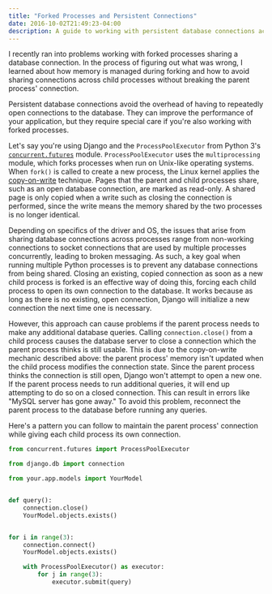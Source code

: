 ```yaml
---
title: "Forked Processes and Persistent Connections"
date: 2016-10-02T21:49:23-04:00
description: A guide to working with persistent database connections across forked processes, or how to avoid sharing connections across child processes without breaking the parent's connection
---
```


I recently ran into problems working with forked processes sharing a database connection. In the process of figuring out what was wrong, I learned about how memory is managed during forking and how to avoid sharing connections across child processes without breaking the parent process' connection.

Persistent database connections avoid the overhead of having to repeatedly open connections to the database. They can improve the performance of your application, but they require special care if you're also working with forked processes.

Let's say you're using Django and the `ProcessPoolExecutor` from Python 3's [`concurrent.futures`](https://docs.python.org/3/library/concurrent.futures.html) module. `ProcessPoolExecutor` uses the `multiprocessing` module, which forks processes when run on Unix-like operating systems. When `fork()` is called to create a new process, the Linux kernel applies the [copy-on-write](https://en.wikipedia.org/wiki/Copy-on-write#Copy-on-write_in_virtual_memory_management) technique. Pages that the parent and child processes share, such as an open database connection, are marked as read-only. A shared page is only copied when a write such as closing the connection is performed, since the write means the memory shared by the two processes is no longer identical.

Depending on specifics of the driver and OS, the issues that arise from sharing database connections across processes range from non-working connections to socket connections that are used by multiple processes concurrently, leading to broken messaging. As such, a key goal when running multiple Python processes is to prevent any database connections from being shared. Closing an existing, copied connection as soon as a new child process is forked is an effective way of doing this, forcing each child process to open its own connection to the database. It works because as long as there is no existing, open connection, Django will initialize a new connection the next time one is necessary.

However, this approach can cause problems if the parent process needs to make any additional database queries. Calling `connection.close()` from a child process causes the database server to close a connection which the parent process thinks is still usable. This is due to the copy-on-write mechanic described above: the parent process' memory isn't updated when the child process modifies the connection state. Since the parent process thinks the connection is still open, Django won't attempt to open a new one. If the parent process needs to run additional queries, it will end up attempting to do so on a closed connection. This can result in errors like "MySQL server has gone away." To avoid this problem, reconnect the parent process to the database before running any queries.

Here's a pattern you can follow to maintain the parent process' connection while giving each child process its own connection.

```python
from concurrent.futures import ProcessPoolExecutor

from django.db import connection

from your.app.models import YourModel


def query():
    connection.close()
    YourModel.objects.exists()


for i in range(3):
    connection.connect()
    YourModel.objects.exists()

    with ProcessPoolExecutor() as executor:
        for j in range(3):
            executor.submit(query)
```
